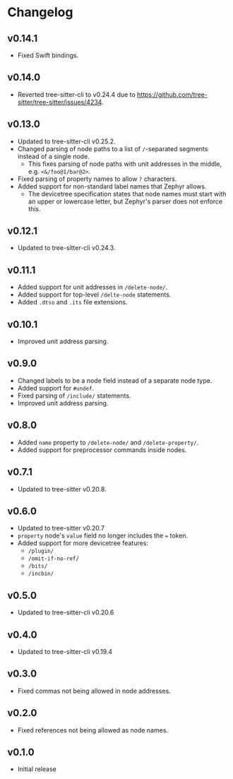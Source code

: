 # Changelog

## v0.14.1

- Fixed Swift bindings.

## v0.14.0

- Reverted tree-sitter-cli to v0.24.4 due to https://github.com/tree-sitter/tree-sitter/issues/4234.

## v0.13.0

- Updated to tree-sitter-cli v0.25.2.
- Changed parsing of node paths to a list of `/`-separated segments instead of a single node.
    - This fixes parsing of node paths with unit addresses in the middle, e.g. `<&/foo@1/bar@2>`.
- Fixed parsing of property names to allow `?` characters.
- Added support for non-standard label names that Zephyr allows.
    - The devicetree specification states that node names must start with an upper or lowercase letter, but Zephyr's parser does not enforce this.

## v0.12.1

- Updated to tree-sitter-cli v0.24.3.

## v0.11.1

- Added support for unit addresses in `/delete-node/`.
- Added support for top-level `/delte-node` statements.
- Added `.dtso` and `.its` file extensions.

## v0.10.1

- Improved unit address parsing.

## v0.9.0

- Changed labels to be a node field instead of a separate node type.
- Added support for `#undef`.
- Fixed parsing of `/include/` statements.
- Improved unit address parsing.

## v0.8.0

- Added `name` property to `/delete-node/` and `/delete-property/`.
- Added support for preprocessor commands inside nodes.

## v0.7.1

- Updated to tree-sitter v0.20.8.

## v0.6.0

- Updated to tree-sitter v0.20.7
- `property` node's `value` field no longer includes the `=` token.
- Added support for more devicetree features:
    - `/plugin/`
    - `/omit-if-no-ref/`
    - `/bits/`
    - `/incbin/`

## v0.5.0

- Updated to tree-sitter-cli v0.20.6

## v0.4.0

- Updated to tree-sitter-cli v0.19.4

## v0.3.0

- Fixed commas not being allowed in node addresses.

## v0.2.0

- Fixed references not being allowed as node names.

## v0.1.0

- Initial release
